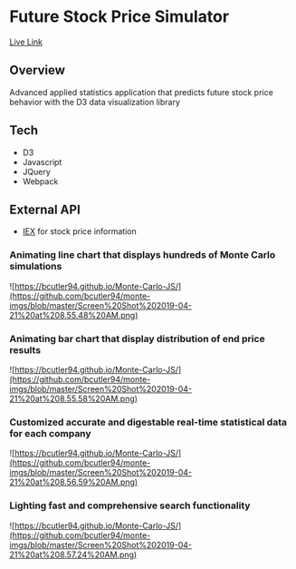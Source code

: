 # Future Stock Price Simulator

[Live Link](https://bcutler94.github.io/Monte-Carlo-JS/)

## Overview

Advanced applied statistics application that predicts future stock price behavior with the D3 data visualization library

## Tech

* D3
* Javascript
* JQuery
* Webpack

## External API

* [IEX](https://iextrading.com/) for stock price information

### Animating line chart that displays hundreds of Monte Carlo simulations

![https://bcutler94.github.io/Monte-Carlo-JS/](https://github.com/bcutler94/monte-imgs/blob/master/Screen%20Shot%202019-04-21%20at%208.55.48%20AM.png)

### Animating bar chart that display distribution of end price results

![https://bcutler94.github.io/Monte-Carlo-JS/](https://github.com/bcutler94/monte-imgs/blob/master/Screen%20Shot%202019-04-21%20at%208.55.58%20AM.png)

### Customized accurate and digestable real-time statistical data for each company

![https://bcutler94.github.io/Monte-Carlo-JS/](https://github.com/bcutler94/monte-imgs/blob/master/Screen%20Shot%202019-04-21%20at%208.56.59%20AM.png)

### Lighting fast and comprehensive search functionality

![https://bcutler94.github.io/Monte-Carlo-JS/](https://github.com/bcutler94/monte-imgs/blob/master/Screen%20Shot%202019-04-21%20at%208.57.24%20AM.png)






